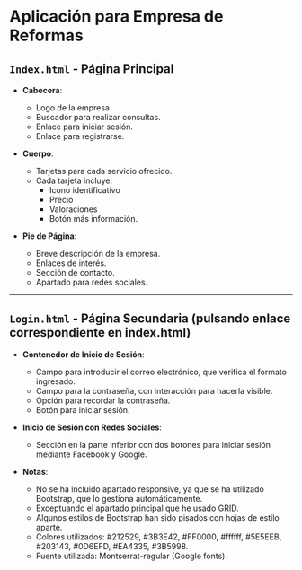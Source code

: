 # Aplicación para Empresa de Reformas

## `Index.html` - Página Principal

- **Cabecera**:

  - Logo de la empresa.
  - Buscador para realizar consultas.
  - Enlace para iniciar sesión.
  - Enlace para registrarse.

- **Cuerpo**:

  - Tarjetas para cada servicio ofrecido.
  - Cada tarjeta incluye:
    - Icono identificativo
    - Precio
    - Valoraciones
    - Botón más información.

- **Pie de Página**:

  - Breve descripción de la empresa.
  - Enlaces de interés.
  - Sección de contacto.
  - Apartado para redes sociales.

---

## `Login.html` - Página Secundaria (pulsando enlace correspondiente en index.html)

- **Contenedor de Inicio de Sesión**:

  - Campo para introducir el correo electrónico, que verifica el formato ingresado.
  - Campo para la contraseña, con interacción para hacerla visible.
  - Opción para recordar la contraseña.
  - Botón para iniciar sesión.

- **Inicio de Sesión con Redes Sociales**:

  - Sección en la parte inferior con dos botones para iniciar sesión mediante Facebook y Google.

- **Notas**:
  - No se ha incluido apartado responsive, ya que se ha utilizado Bootstrap, que lo gestiona automáticamente.
  - Exceptuando el apartado principal que he usado GRID.
  - Algunos estilos de Bootstrap han sido pisados con hojas de estilo aparte.
  - Colores utilizados: #212529, #3B3E42, #FF0000, #ffffff, #5E5EEB, #203143, #0D6EFD, #EA4335, #3B5998.
  - Fuente utilizada: Montserrat-regular (Google fonts).
